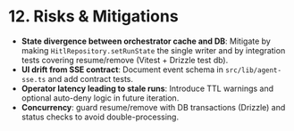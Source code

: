 # 12. Risks & Mitigations
- **State divergence between orchestrator cache and DB**: Mitigate by making `HitlRepository.setRunState` the single writer and by integration tests covering resume/remove (Vitest + Drizzle test db).
- **UI drift from SSE contract**: Document event schema in `src/lib/agent-sse.ts` and add contract tests.
- **Operator latency leading to stale runs**: Introduce TTL warnings and optional auto-deny logic in future iteration.
- **Concurrency**: guard resume/remove with DB transactions (Drizzle) and status checks to avoid double-processing.
